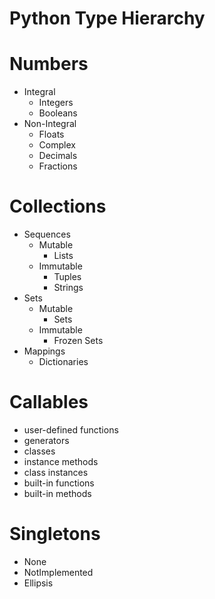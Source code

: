 # Python Type Hierarchy

# Numbers
- Integral
    - Integers
    - Booleans
- Non-Integral
    - Floats
    - Complex
    - Decimals
    - Fractions

# Collections
- Sequences
    - Mutable
        - Lists
    - Immutable
        - Tuples
        - Strings
- Sets
    - Mutable
        - Sets
    - Immutable
        - Frozen Sets
- Mappings
    - Dictionaries

# Callables
- user-defined functions
- generators
- classes
- instance methods
- class instances
- built-in functions
- built-in methods

# Singletons
- None
- NotImplemented
- Ellipsis